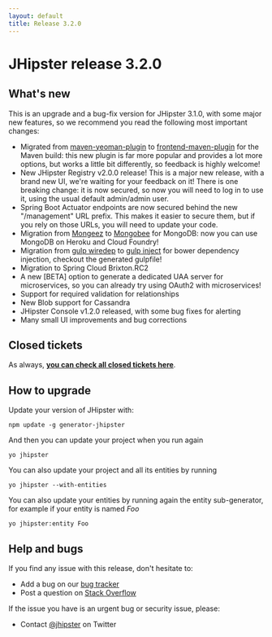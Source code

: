 ```yaml
---
layout: default
title: Release 3.2.0
---
```


JHipster release 3.2.0
==================

What's new
----------

This is an upgrade and a bug-fix version for JHipster 3.1.0, with some major new features, so we recommend you read the following most important changes:

- Migrated from [maven-yeoman-plugin](https://github.com/trecloux/yeoman-maven-plugin) to [frontend-maven-plugin](https://github.com/eirslett/frontend-maven-plugin) for the Maven build: this new plugin is far more popular and provides a lot more options, but works a little bit differently, so feedback is highly welcome!
- New JHipster Registry v2.0.0 release! This is a major new release, with a brand new UI, we're waiting for your feedback on it! There is one breaking change: it is now secured, so now you will need to log in to use it, using the usual default admin/admin user.
- Spring Boot Actuator endpoints are now secured behind the new "/management" URL prefix. This makes it easier to secure them, but if you rely on those URLs, you will need to update your code.
- Migration from [Mongeez](https://github.com/mongeez/mongeez) to [Mongobee](https://github.com/mongobee/mongobee) for MongoDB: now you can use MongoDB on Heroku and Cloud Foundry!
- Migration from [gulp wiredep](https://github.com/taptapship/wiredep) to [gulp inject](https://github.com/klei/gulp-inject) for bower dependency injection, checkout the generated gulpfile!
- Migration to Spring Cloud Brixton.RC2
- A new [BETA] option to generate a dedicated UAA server for microservices, so you can already try using OAuth2 with microservices!
- Support for required validation for relationships
- New Blob support for Cassandra
- JHipster Console v1.2.0 released, with some bug fixes for alerting
- Many small UI improvements and bug corrections

Closed tickets
------------
As always, __[you can check all closed tickets here](https://github.com/jhipster/generator-jhipster/issues?q=milestone%3A3.2.0+is%3Aclosed)__.

How to upgrade
------------

Update your version of JHipster with:

```
npm update -g generator-jhipster
```

And then you can update your project when you run again

```
yo jhipster
```

You can also update your project and all its entities by running

```
yo jhipster --with-entities
```

You can also update your entities by running again the entity sub-generator, for example if your entity is named _Foo_

```
yo jhipster:entity Foo
```

Help and bugs
--------------

If you find any issue with this release, don't hesitate to:

- Add a bug on our [bug tracker](https://github.com/jhipster/generator-jhipster/issues?state=open)
- Post a question on [Stack Overflow](http://stackoverflow.com/tags/jhipster/info)

If the issue you have is an urgent bug or security issue, please:

- Contact [@jhipster](https://twitter.com/jhipster) on Twitter
